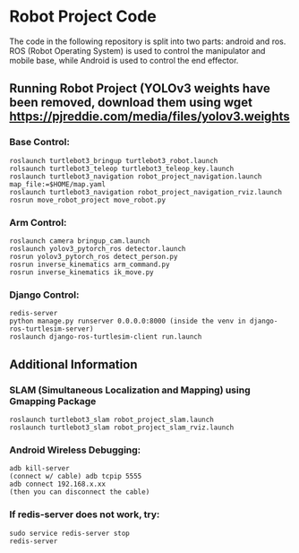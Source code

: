 # Robot Project Code    
The code in the following repository is split into two parts: android and ros.     
ROS (Robot Operating System) is used to control the manipulator and mobile base, while Android is used to control the end effector.     

## Running Robot Project (YOLOv3 weights have been removed, download them using wget https://pjreddie.com/media/files/yolov3.weights      
### Base Control:    
```   
roslaunch turtlebot3_bringup turtlebot3_robot.launch    
rolsaunch turtlebot3_teleop turtlebot3_teleop_key.launch    
roslaunch turtlebot3_navigation robot_project_navigation.launch map_file:=$HOME/map.yaml    
roslaunch turtlebot3_navigation robot_project_navigation_rviz.launch     
rosrun move_robot_project move_robot.py    
```    
### Arm Control:    
```    
roslaunch camera bringup_cam.launch    
roslaunch yolov3_pytorch_ros detector.launch    
rosrun yolov3_pytorch_ros detect_person.py    
rosrun inverse_kinematics arm_command.py     
rosrun inverse_kinematics ik_move.py    
```    
### Django Control:     
```    
redis-server    
python manage.py runserver 0.0.0.0:8000 (inside the venv in django-ros-turtlesim-server)    
roslaunch django-ros-turtlesim-client run.launch    
```   

## Additional Information    
### SLAM (Simultaneous Localization and Mapping) using Gmapping Package    
```    
roslaunch turtlebot3_slam robot_project_slam.launch    
roslaunch turtlebot3_slam robot_project_slam_rviz.launch    
```    
### Android Wireless Debugging:    
```    
adb kill-server    
(connect w/ cable) adb tcpip 5555    
adb connect 192.168.x.xx    
(then you can disconnect the cable)    
```    
### If redis-server does not work, try:    
```    
sudo service redis-server stop    
redis-server    
```    
